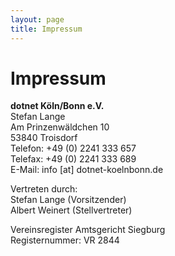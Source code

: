 ```yaml
---
layout: page
title: Impressum
---
```

Impressum
====
**dotnet Köln/Bonn e.V.**<br/>
Stefan Lange<br/>
Am Prinzenwäldchen 10<br/>
53840 Troisdorf<br/>
Telefon: +49 (0) 2241 333 657<br/>
Telefax: +49 (0) 2241 333 689<br/>
E-Mail: info [at] dotnet-koelnbonn.de<br/>

Vertreten durch:<br/>
Stefan Lange (Vorsitzender)<br/>
Albert Weinert (Stellvertreter)<br/>

Vereinsregister Amtsgericht Siegburg<br/>
Registernummer: VR 2844<br/>


